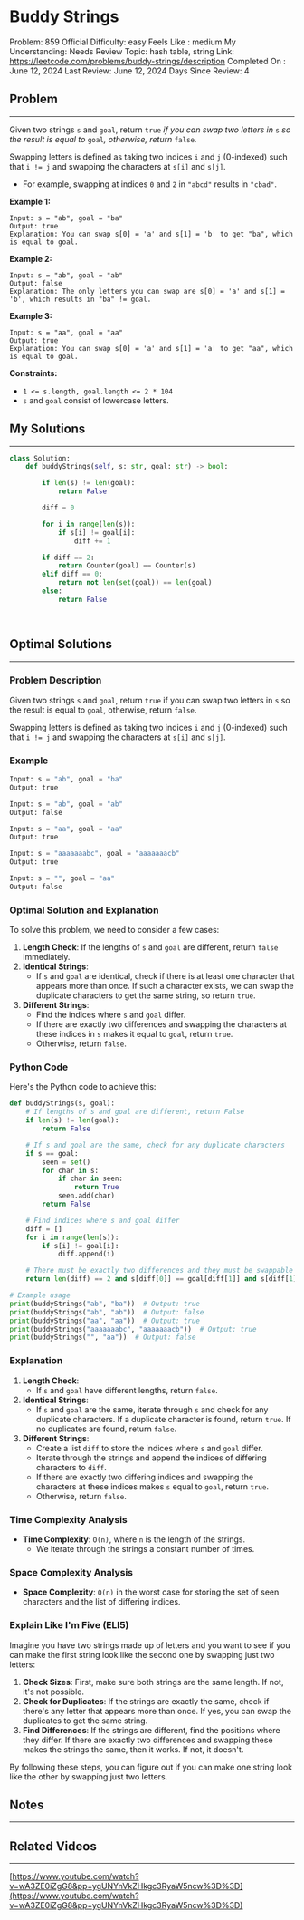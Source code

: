 # Buddy Strings

Problem: 859
Official Difficulty: easy
Feels Like : medium
My Understanding: Needs Review
Topic: hash table, string
Link: https://leetcode.com/problems/buddy-strings/description
Completed On : June 12, 2024
Last Review: June 12, 2024
Days Since Review: 4

## Problem

---

Given two strings `s` and `goal`, return `true` *if you can swap two letters in* `s` *so the result is equal to* `goal`*, otherwise, return* `false`*.*

Swapping letters is defined as taking two indices `i` and `j` (0-indexed) such that `i != j` and swapping the characters at `s[i]` and `s[j]`.

- For example, swapping at indices `0` and `2` in `"abcd"` results in `"cbad"`.

**Example 1:**

```
Input: s = "ab", goal = "ba"
Output: true
Explanation: You can swap s[0] = 'a' and s[1] = 'b' to get "ba", which is equal to goal.

```

**Example 2:**

```
Input: s = "ab", goal = "ab"
Output: false
Explanation: The only letters you can swap are s[0] = 'a' and s[1] = 'b', which results in "ba" != goal.

```

**Example 3:**

```
Input: s = "aa", goal = "aa"
Output: true
Explanation: You can swap s[0] = 'a' and s[1] = 'a' to get "aa", which is equal to goal.

```

**Constraints:**

- `1 <= s.length, goal.length <= 2 * 104`
- `s` and `goal` consist of lowercase letters.

## My Solutions

---

```python
class Solution:
    def buddyStrings(self, s: str, goal: str) -> bool:

        if len(s) != len(goal):
            return False

        diff = 0

        for i in range(len(s)):
            if s[i] != goal[i]:
                diff += 1

        if diff == 2:
            return Counter(goal) == Counter(s)
        elif diff == 0:
            return not len(set(goal)) == len(goal)
        else:
            return False
        
```

```python

```

## Optimal Solutions

---

### Problem Description

Given two strings `s` and `goal`, return `true` if you can swap two letters in `s` so the result is equal to `goal`, otherwise, return `false`.

Swapping letters is defined as taking two indices `i` and `j` (0-indexed) such that `i != j` and swapping the characters at `s[i]` and `s[j]`.

### Example

```python
Input: s = "ab", goal = "ba"
Output: true

Input: s = "ab", goal = "ab"
Output: false

Input: s = "aa", goal = "aa"
Output: true

Input: s = "aaaaaaabc", goal = "aaaaaaacb"
Output: true

Input: s = "", goal = "aa"
Output: false

```

### Optimal Solution and Explanation

To solve this problem, we need to consider a few cases:

1. **Length Check**: If the lengths of `s` and `goal` are different, return `false` immediately.
2. **Identical Strings**:
    - If `s` and `goal` are identical, check if there is at least one character that appears more than once. If such a character exists, we can swap the duplicate characters to get the same string, so return `true`.
3. **Different Strings**:
    - Find the indices where `s` and `goal` differ.
    - If there are exactly two differences and swapping the characters at these indices in `s` makes it equal to `goal`, return `true`.
    - Otherwise, return `false`.

### Python Code

Here's the Python code to achieve this:

```python
def buddyStrings(s, goal):
    # If lengths of s and goal are different, return False
    if len(s) != len(goal):
        return False

    # If s and goal are the same, check for any duplicate characters
    if s == goal:
        seen = set()
        for char in s:
            if char in seen:
                return True
            seen.add(char)
        return False

    # Find indices where s and goal differ
    diff = []
    for i in range(len(s)):
        if s[i] != goal[i]:
            diff.append(i)

    # There must be exactly two differences and they must be swappable
    return len(diff) == 2 and s[diff[0]] == goal[diff[1]] and s[diff[1]] == goal[diff[0]]

# Example usage
print(buddyStrings("ab", "ba"))  # Output: true
print(buddyStrings("ab", "ab"))  # Output: false
print(buddyStrings("aa", "aa"))  # Output: true
print(buddyStrings("aaaaaaabc", "aaaaaaacb"))  # Output: true
print(buddyStrings("", "aa"))  # Output: false

```

### Explanation

1. **Length Check**:
    - If `s` and `goal` have different lengths, return `false`.
2. **Identical Strings**:
    - If `s` and `goal` are the same, iterate through `s` and check for any duplicate characters. If a duplicate character is found, return `true`. If no duplicates are found, return `false`.
3. **Different Strings**:
    - Create a list `diff` to store the indices where `s` and `goal` differ.
    - Iterate through the strings and append the indices of differing characters to `diff`.
    - If there are exactly two differing indices and swapping the characters at these indices makes `s` equal to `goal`, return `true`.
    - Otherwise, return `false`.

### Time Complexity Analysis

- **Time Complexity**: `O(n)`, where `n` is the length of the strings.
    - We iterate through the strings a constant number of times.

### Space Complexity Analysis

- **Space Complexity**: `O(n)` in the worst case for storing the set of seen characters and the list of differing indices.

### Explain Like I'm Five (ELI5)

Imagine you have two strings made up of letters and you want to see if you can make the first string look like the second one by swapping just two letters:

1. **Check Sizes**: First, make sure both strings are the same length. If not, it's not possible.
2. **Check for Duplicates**: If the strings are exactly the same, check if there's any letter that appears more than once. If yes, you can swap the duplicates to get the same string.
3. **Find Differences**: If the strings are different, find the positions where they differ. If there are exactly two differences and swapping these makes the strings the same, then it works. If not, it doesn't.

By following these steps, you can figure out if you can make one string look like the other by swapping just two letters.

## Notes

---

 

## Related Videos

---

[https://www.youtube.com/watch?v=wA3ZE0iZgG8&pp=ygUNYnVkZHkgc3RyaW5ncw%3D%3D](https://www.youtube.com/watch?v=wA3ZE0iZgG8&pp=ygUNYnVkZHkgc3RyaW5ncw%3D%3D)